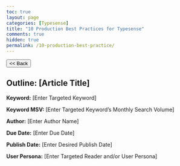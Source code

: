 ```yaml
---
toc: true
layout: page
categories: [Typesense]
title: "10 Production Best Practices for Typesense"
comments: true
hidden: true
permalink: /10-production-best-practice/
---
```


<button class="back-button" onclick="window.history.back()"><< Back</button>

## Outline: [Article Title]

**Keyword:** [Enter Targeted Keyword]

**Keyword MSV:** [Enter Targeted Keyword’s Monthly Search Volume]

**Author:** [Enter Author Name]

**Due Date:** [Enter Due Date]

**Publish Date:** [Enter Desired Publish Date]

**User Persona:** [Enter Targeted Reader and/or User Persona]

<br>
